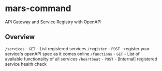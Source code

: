 # mars-command

API Gateway and Service Registry with OpenAPI

## Overview

`/services` - `GET` - List registered services
`/register` - `POST` - register your service's openAPI spec as it comes online
`/functions` - `GET` - List of available functionality of all services
`/heartbeat` - `POST` - [Internal] registered service health check
